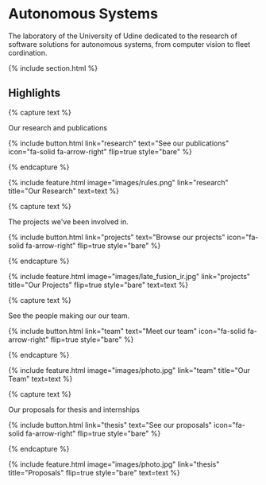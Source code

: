 ---
---

# Autonomous Systems

The laboratory of the University of Udine dedicated to the research of software solutions for autonomous systems, from computer vision to fleet cordination.

{% include section.html %}

## Highlights

{% capture text %}

Our research and publications

{%
  include button.html
  link="research"
  text="See our publications"
  icon="fa-solid fa-arrow-right"
  flip=true
  style="bare"
%}

{% endcapture %}

{%
  include feature.html
  image="images/rules.png"
  link="research"
  title="Our Research"
  text=text
%}

{% capture text %}

The projects we've been involved in.

{%
  include button.html
  link="projects"
  text="Browse our projects"
  icon="fa-solid fa-arrow-right"
  flip=true
  style="bare"
%}

{% endcapture %}

{%
  include feature.html
  image="images/late_fusion_ir.jpg"
  link="projects"
  title="Our Projects"
  flip=true
  style="bare"
  text=text
%}

{% capture text %}

See the people making our our team.

{%
  include button.html
  link="team"
  text="Meet our team"
  icon="fa-solid fa-arrow-right"
  flip=true
  style="bare"
%}

{% endcapture %}

{%
  include feature.html
  image="images/photo.jpg"
  link="team"
  title="Our Team"
  text=text
%}

{% capture text %}

Our proposals for thesis and internships

{%
  include button.html
  link="thesis"
  text="See our proposals"
  icon="fa-solid fa-arrow-right"
  flip=true
  style="bare"
%}

{% endcapture %}

{%
  include feature.html
  image="images/photo.jpg"
  link="thesis"
  title="Proposals"
  flip=true
  style="bare"
  text=text
%}